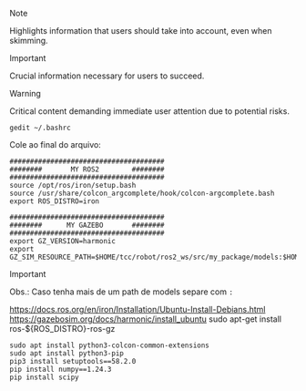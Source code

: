 >[!NOTE]
> Highlights information that users should take into account, even when skimming.

>[!IMPORTANT]
> Crucial information necessary for users to succeed.

>[!WARNING]
> Critical content demanding immediate user attention due to potential risks.

```
gedit ~/.bashrc
```
Cole ao final do arquivo:
```
######################################
########       MY ROS2        ########
######################################
source /opt/ros/iron/setup.bash
source /usr/share/colcon_argcomplete/hook/colcon-argcomplete.bash
export ROS_DISTRO=iron

######################################
########      MY GAZEBO       ########
######################################
export GZ_VERSION=harmonic
export GZ_SIM_RESOURCE_PATH=$HOME/tcc/robot/ros2_ws/src/my_package/models:$HOME/tcc/robot/harm_ws/src/harm/models
```
>[!IMPORTANT]
> Obs.: Caso tenha mais de um path de models separe com `:`




https://docs.ros.org/en/iron/Installation/Ubuntu-Install-Debians.html
https://gazebosim.org/docs/harmonic/install_ubuntu
sudo apt-get install ros-${ROS_DISTRO}-ros-gz

```
sudo apt install python3-colcon-common-extensions
sudo apt install python3-pip
pip3 install setuptools==58.2.0
pip install numpy==1.24.3
pip install scipy

```


